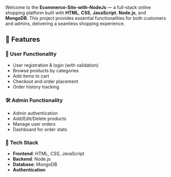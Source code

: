 Welcome to the **Ecommerce-Site-with-NodeJs** — a full-stack online shopping platform built with **HTML**, **CSS**, **JavaScript**, **Node.js**, and **MongoDB**. This project provides essential functionalities for both customers and admins, delivering a seamless shopping experience.

## 🚀 Features

### 👤 User Functionality
- User registration & login (with validation)
- Browse products by categories
- Add items to cart
- Checkout and order placement
- Order history tracking

### 🛠️ Admin Functionality
- Admin authentication
- Add/Edit/Delete products
- Manage user orders
- Dashboard for order stats

### 🧰 Tech Stack
- **Frontend**: HTML, CSS, JavaScript
- **Backend**: Node.js
- **Database**: MongoDB
- **Authentication**
